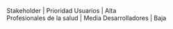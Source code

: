 Stakeholder | Prioridad 
Usuarios   |   Alta     
Profesionales de la salud | Media 
Desarrolladores  | Baja   


